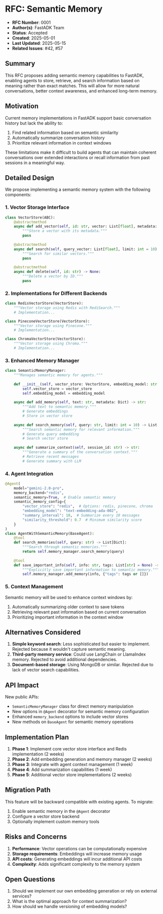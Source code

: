 # RFC: Semantic Memory

- **RFC Number**: 0001
- **Author(s)**: FastADK Team
- **Status**: Accepted
- **Created**: 2025-05-01
- **Last Updated**: 2025-05-15
- **Related Issues**: #42, #57

## Summary

This RFC proposes adding semantic memory capabilities to FastADK, enabling agents to store, retrieve, and search information based on meaning rather than exact matches. This will allow for more natural conversations, better context awareness, and enhanced long-term memory.

## Motivation

Current memory implementations in FastADK support basic conversation history but lack the ability to:

1. Find related information based on semantic similarity
2. Automatically summarize conversation history
3. Prioritize relevant information in context windows

These limitations make it difficult to build agents that can maintain coherent conversations over extended interactions or recall information from past sessions in a meaningful way.

## Detailed Design

We propose implementing a semantic memory system with the following components:

### 1. Vector Storage Interface

```python
class VectorStore(ABC):
    @abstractmethod
    async def add_vector(self, id: str, vector: List[float], metadata: Dict) -> None:
        """Store a vector with its metadata."""
        pass
    
    @abstractmethod
    async def search(self, query_vector: List[float], limit: int = 10) -> List[Dict]:
        """Search for similar vectors."""
        pass
    
    @abstractmethod
    async def delete(self, id: str) -> None:
        """Delete a vector by ID."""
        pass
```

### 2. Implementations for Different Backends

```python
class RedisVectorStore(VectorStore):
    """Vector storage using Redis with RediSearch."""
    # Implementation...

class PineconeVectorStore(VectorStore):
    """Vector storage using Pinecone."""
    # Implementation...

class ChromaVectorStore(VectorStore):
    """Vector storage using Chroma."""
    # Implementation...
```

### 3. Enhanced Memory Manager

```python
class SemanticMemoryManager:
    """Manages semantic memory for agents."""
    
    def __init__(self, vector_store: VectorStore, embedding_model: str = "text-embedding-ada-002"):
        self.vector_store = vector_store
        self.embedding_model = embedding_model
    
    async def add_memory(self, text: str, metadata: Dict) -> str:
        """Add text to semantic memory."""
        # Generate embeddings
        # Store in vector store
        
    async def search_memory(self, query: str, limit: int = 10) -> List[Dict]:
        """Search semantic memory for relevant information."""
        # Generate query embedding
        # Search vector store
        
    async def summarize_context(self, session_id: str) -> str:
        """Generate a summary of the conversation context."""
        # Retrieve recent messages
        # Generate summary with LLM
```

### 4. Agent Integration

```python
@Agent(
    model="gemini-2.0-pro",
    memory_backend="redis",
    semantic_memory=True,  # Enable semantic memory
    semantic_memory_config={
        "vector_store": "redis",  # Options: redis, pinecone, chroma
        "embedding_model": "text-embedding-ada-002",
        "summary_interval": 10,  # Summarize every 10 messages
        "similarity_threshold": 0.7  # Minimum similarity score
    }
)
class AgentWithSemanticMemory(BaseAgent):
    @tool
    def search_memories(self, query: str) -> List[Dict]:
        """Search through semantic memories."""
        return self.memory_manager.search_memory(query)
    
    @tool
    def save_important_info(self, info: str, tags: List[str] = None) -> None:
        """Explicitly save important information to semantic memory."""
        self.memory_manager.add_memory(info, {"tags": tags or []})
```

### 5. Context Management

Semantic memory will be used to enhance context windows by:

1. Automatically summarizing older context to save tokens
2. Retrieving relevant past information based on current conversation
3. Prioritizing important information in the context window

## Alternatives Considered

1. **Simple keyword search**: Less sophisticated but easier to implement. Rejected because it wouldn't capture semantic meaning.
2. **Third-party memory service**: Could use LangChain or LlamaIndex memory. Rejected to avoid additional dependencies.
3. **Document-based storage**: Using MongoDB or similar. Rejected due to lack of vector search capabilities.

## API Impact

New public APIs:

- `SemanticMemoryManager` class for direct memory manipulation
- New options in `@Agent` decorator for semantic memory configuration
- Enhanced `memory_backend` options to include vector stores
- New methods on `BaseAgent` for semantic memory operations

## Implementation Plan

1. **Phase 1**: Implement core vector store interface and Redis implementation (2 weeks)
2. **Phase 2**: Add embedding generation and memory manager (2 weeks) 
3. **Phase 3**: Integrate with agent context management (1 week)
4. **Phase 4**: Add summarization capabilities (1 week)
5. **Phase 5**: Additional vector store implementations (2 weeks)

## Migration Path

This feature will be backward compatible with existing agents. To migrate:

1. Enable semantic memory in the `@Agent` decorator
2. Configure a vector store backend
3. Optionally implement custom memory tools

## Risks and Concerns

1. **Performance**: Vector operations can be computationally expensive
2. **Storage requirements**: Embeddings will increase memory usage
3. **API costs**: Generating embeddings will incur additional API costs
4. **Complexity**: Adds significant complexity to the memory system

## Open Questions

1. Should we implement our own embedding generation or rely on external services?
2. What is the optimal approach for context summarization?
3. How should we handle versioning of embedding models?
